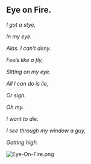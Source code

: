 ## Eye on Fire.
_I got a stye,_

_In my eye._

_Alas. I can't deny._

_Feels like a fly,_

_Sitting on my eye._

_All I can do is lie,_

_Or sigh._

_Oh my._

_I want to die._

_I see through my window a guy,_

_Getting high._



![Eye-On-Fire.png]({{site.baseurl}}/Eye-On-Fire.png)

